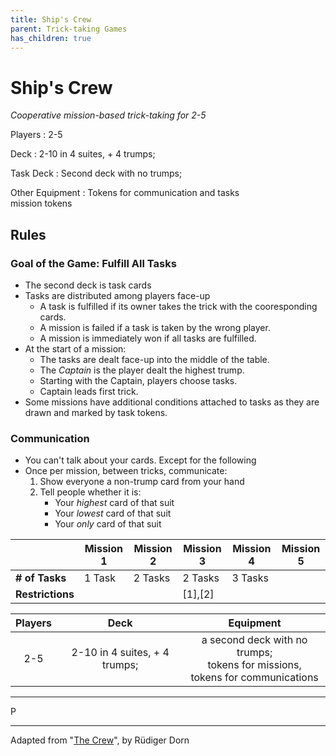 ```yaml
---
title: Ship's Crew 
parent: Trick-taking Games
has_children: true
---
```


# Ship's Crew 

*Cooperative mission-based trick-taking for 2-5*

Players
: 2-5

Deck
: 2-10 in 4 suites, + 4 trumps;

Task Deck
: Second deck with no trumps;  

Other Equipment
: Tokens for communication and tasks  
mission tokens

## Rules

### Goal of the Game: **Fulfill All Tasks**

- The second deck is task cards
- Tasks are distributed among players face-up
    - A task is fulfilled if its owner takes the trick with the cooresponding cards.
    - A mission is failed if a task is taken by the wrong player.
    - A mission is immediately won  if all tasks are fulfilled.
- At the start of a mission:
    - The tasks are dealt face-up into the middle of the table.
    - The *Captain* is the player dealt the highest trump.
    - Starting with the Captain, players choose tasks.
    - Captain leads first trick.
- Some missions have additional conditions attached to tasks as they are drawn and marked by task tokens.


### Communication

- You can't talk about your cards. Except for the following
- Once per mission, between tricks, communicate:
    1. Show everyone a non-trump card from your hand
    2. Tell people whether it is:
        - Your *highest* card of that suit
        - Your *lowest* card of that suit
        - Your *only* card of that suit
  



|                | Mission 1 | Mission 2 | Mission 3 | Mission 4 | Mission 5 | 
|----------------|-----------|-----------|-----------|-----------|-----------|
| **# of Tasks** | 1 Task    | 2 Tasks   | 2 Tasks   | 3 Tasks   |           |
|**Restrictions**|           |           | [1],[2]   |           |           |




| Players | Deck | Equipment |
|:-:|:-:|:-:|
| 2-5     | 2-10 in 4 suites, + 4 trumps;  | a second deck with no trumps; <br>   tokens for missions,  <br>  tokens for communications <br> |

---

P

---

Adapted from "[The Crew](https://boardgamegeek.com/boardgame/284083/crew-quest-planet-nine)", by Rüdiger Dorn